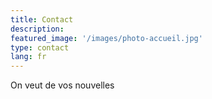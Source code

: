 ```yaml
---
title: Contact
description:
featured_image: '/images/photo-accueil.jpg'
type: contact
lang: fr
---
```

On veut de vos nouvelles
